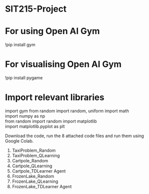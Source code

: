 # SIT215-Project

# For using Open AI Gym
!pip install gym 

# For visualising Open AI Gym
!pip install pygame   

# Import relevant libraries 
import gym 
from random import random, uniform 
import math  
import numpy as np                                 
from random import random 
import matplotlib                          
import matplotlib.pyplot as plt

Download the code, run the 8 attached code files and run them using Google Colab. 

1) TaxiProblem_Random
2) TaxiProblem_QLearning
3) Cartpole_Random
4) Cartpole_QLearning
5) Cartpole_TDLearner Agent
6) FrozenLake_Random
7) FrozenLake_QLearning
8) FrozenLake_TDLearner Agent
